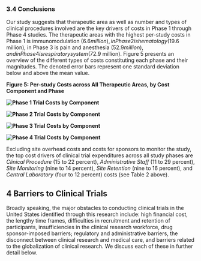 ### 3.4 Conclusions

Our study suggests that therapeutic area as well as number and types of clinical procedures involved are the key drivers of costs in Phase 1 through Phase 4 studies. The therapeutic areas with the highest per-study costs in Phase 1 is immunomodulation ($6.6 million), in Phase 2 is hematology ($19.6 million), in Phase 3 is pain and anesthesia ($52.9 million), and in Phase 4 is respiratory system ($72.9 million). Figure 5 presents an overview of the different types of costs constituting each phase and their magnitudes. The denoted error bars represent one standard deviation below and above the mean value.

**Figure 5: Per-study Costs across All Therapeutic Areas, by Cost Component and Phase**

**![Phase 1 Trial Costs by Component](https://aspe.hhs.gov/sites/default/files/private/images-reports/examination-clinical-trial-costs-and-barriers-drug-development/Figure%205.png)**

**![Phase 2 Trial Costs by Component](https://aspe.hhs.gov/sites/default/files/private/images-reports/examination-clinical-trial-costs-and-barriers-drug-development/Figure%206.png)**

**![Phase 3 Trial Costs by Component](https://aspe.hhs.gov/sites/default/files/private/images-reports/examination-clinical-trial-costs-and-barriers-drug-development/Figure%207.png)**

**![Phase 4 Trial Costs by Component](https://aspe.hhs.gov/sites/default/files/private/images-reports/examination-clinical-trial-costs-and-barriers-drug-development/Figure%208.png)**

Excluding site overhead costs and costs for sponsors to monitor the study, the top cost drivers of clinical trial expenditures across all study phases are _Clinical Procedure_ (15 to 22 percent), _Administrative Staff_ (11 to 29 percent), _Site Monitoring_ (nine to 14 percent), _Site Retention_ (nine to 16 percent), and _Central Laboratory_ (four to 12 percent) costs (see Table 2 above).

## 4 Barriers to Clinical Trials

Broadly speaking, the major obstacles to conducting clinical trials in the United States identified through this research include: high financial cost, the lengthy time frames, difficulties in recruitment and retention of participants, insufficiencies in the clinical research workforce, drug sponsor-imposed barriers; regulatory and administrative barriers, the disconnect between clinical research and medical care, and barriers related to the globalization of clinical research. We discuss each of these in further detail below.


